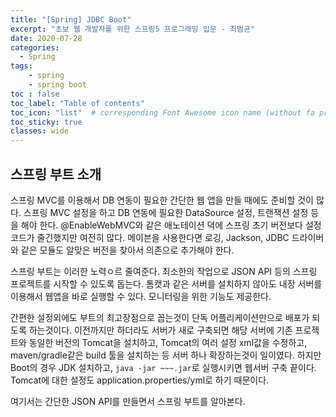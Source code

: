 ```yaml
---
title: "[Spring] JDBC Boot"
excerpt: "초보 웹 개발자를 위한 스프링5 프로그래밍 입문 - 최범균"
date: 2020-07-28
categories:
  - Spring
tags:
	- spring
	- spring boot
toc : false
toc_label: "Table of contents"
toc_icon: "list"  # corresponding Font Awesome icon name (without fa prefix)
toc_sticky: true
classes: wide
---
```


## 스프링 부트 소개

스프링 MVC를 이용해서 DB 연동이 필요한 간단한 웹 앱을 만들 때에도 준비할 것이 많다. 스프링 MVC 설정을 하고 DB 연동에 필요한 DataSource 설정, 트랜잭션 설정 등을 해야 한다. @EnableWebMVC와 같은 애노테이션 뎍에 스프링 초기 버전보다 설정 코드가 줄긴했지만 여전히 많다. 메이븐을 사용한다면 로깅, Jackson, JDBC 드라이버와 같은 모듈도 알맞은 버전을 찾아서 의존으로 추가해야 한다.  

스프링 부트는 이러한 노력ㅇ르 줄여준다. 최소한의 작업으로 JSON API 등의 스프링 프로젝트를 시작할 수 있도록 돕는다. 톰캣과 같은 서버를 설치하지 않아도 내장 서버를 이용해서 웹앱을 바로 실행할 수 있다. 모니터링을 위한 기능도 제공한다.  

간편한 설정외에도 부트의 최고장점으로 꼽는것이 단독 어플리케이션만으로 배포가 되도록 하는것이다. 이전까지만 하더라도 서버가 새로 구축되면 해당 서버에 기존 프로젝트와 동일한 버전의 Tomcat을 설치하고, Tomcat의 여러 설정 xml값을 수정하고, maven/gradle같은 build 툴을 설치하는 등 서버 하나 확장하는것이 일이였다. 하지만 Boot의 경우 JDK 설치하고, `java -jar ~~~.jar`로 실행시키면 웹서버 구축 끝이다. Tomcat에 대한 설정도 application.properties/yml로 하기 때문이다.  

여기서는 간단한 JSON API를 만들면서 스프링 부트를 알아본다.  

